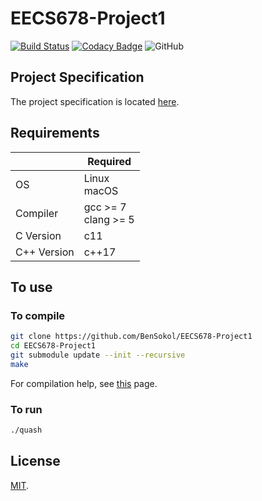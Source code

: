 # EECS678-Project1
[![Build Status](https://travis-ci.com/BenSokol/EECS678-Project1.svg?branch=master)](https://travis-ci.com/BenSokol/EECS678-Project1) [![Codacy Badge](https://api.codacy.com/project/badge/Grade/9be4f74279de46b89bcc44d5cd41d47c)](https://www.codacy.com/app/BenSokol/EECS678-Project1?utm_source=github.com&amp;utm_medium=referral&amp;utm_content=BenSokol/EECS678-Project1&amp;utm_campaign=Badge_Grade) ![GitHub](https://img.shields.io/github/license/BenSokol/EECS678-Project1.svg)

## Project Specification
The project specification is located [here](https://web.archive.org/web/20190925231148/http://www.ittc.ku.edu/~kulkarni/teaching/EECS678/projects/quash.pdf).

## Requirements
|             | Required                   |
| ----------- | -------------------------- |
| OS          | Linux<br>macOS             |
| Compiler    | gcc >= 7<br>clang >= 5     |
| C Version   | c11                        |
| C++ Version | c++17                      |

## To use
### To compile
```bash
git clone https://github.com/BenSokol/EECS678-Project1
cd EECS678-Project1
git submodule update --init --recursive
make
```
For compilation help, see [this](https://github.com/BenSokol/build-tools) page.

### To run
```bash
./quash
```

## License
[MIT](https://github.com/BenSokol/EECS678-Project1/blob/master/LICENSE).
